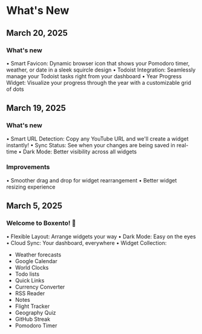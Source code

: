 # What's New

## March 20, 2025

### What's new
• Smart Favicon: Dynamic browser icon that shows your Pomodoro timer, weather, or date in a sleek squircle design
• Todoist Integration: Seamlessly manage your Todoist tasks right from your dashboard
• Year Progress Widget: Visualize your progress through the year with a customizable grid of dots

## March 19, 2025

### What's new
• Smart URL Detection: Copy any YouTube URL and we'll create a widget instantly!
• Sync Status: See when your changes are being saved in real-time
• Dark Mode: Better visibility across all widgets

### Improvements
• Smoother drag and drop for widget rearrangement
• Better widget resizing experience

## March 5, 2025

### Welcome to Boxento! 🎉

• Flexible Layout: Arrange widgets your way
• Dark Mode: Easy on the eyes
• Cloud Sync: Your dashboard, everywhere
• Widget Collection:
  - Weather forecasts
  - Google Calendar
  - World Clocks
  - Todo lists
  - Quick Links
  - Currency Converter
  - RSS Reader
  - Notes
  - Flight Tracker
  - Geography Quiz
  - GitHub Streak
  - Pomodoro Timer 